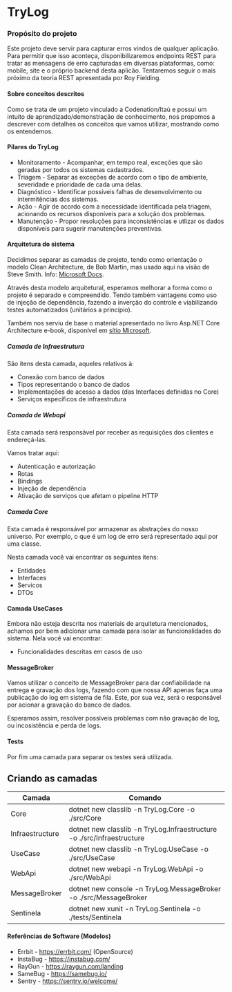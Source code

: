 # TryLog

### Propósito do projeto

Este projeto deve servir para capturar erros vindos de qualquer aplicação. Para permitir que isso aconteça,  disponibilizaremos endpoints REST para tratar as mensagens de erro capturadas em diversas plataformas, como: mobile, site e o próprio backend desta aplicão. Tentaremos seguir o mais próximo da teoria REST apresentada por Roy Fielding.

#### Sobre conceitos descritos

Como se trata de um projeto vinculado a Codenation/Itaú e possui um intuito de aprendizado/demonstração de conhecimento, nos propomos a descrever com detalhes os conceitos que vamos utilizar, mostrando como os entendemos.

#### Pilares do TryLog

* Monitoramento - Acompanhar, em tempo real, exceções que são geradas por todos os sistemas cadastrados.
* Triagem - Separar as exceções de acordo com o tipo de ambiente, severidade e prioridade de cada uma delas.
* Diagnóstico - Identificar possíveis falhas de desenvolvimento ou intermitências dos sistemas.
* Ação - Agir de acordo com a necessidade identificada pela triagem, acionando os recursos disponíveis para a solução dos problemas.
* Manutenção - Propor resoluções para inconsistências e utlizar os dados disponíveis para sugerir manutenções preventivas.

#### Arquitetura do sistema

Decidimos separar as camadas de projeto, tendo como orientação o modelo Clean Architecture, de Bob Martin, mas usado aqui na visão de Steve Smith. Info: [Microsoft Docs](https://docs.microsoft.com/en-us/dotnet/architecture/modern-web-apps-azure/common-web-application-architectures).

Através desta modelo arquitetural, esperamos melhorar a forma como o projeto é separado e compreendido. Tendo também vantagens como uso de injeção de dependência, fazendo a inverção do controle e viabilizando testes automatizados (unitários a princípio).

Também nos serviu de base o material apresentado no livro Asp.NET Core Architecture e-book, disponível em [sítio Microsoft](https://dotnet.microsoft.com/download/e-book/aspnet/pdf).

##### Camada de Infraestrutura

São itens desta camada, aqueles relativos à:

* Conexão com banco de dados
* Tipos representando o banco de dados
* Implementações de acesso a dados (das Interfaces definidas no Core)
* Serviços específicos de infraestrutura

##### Camada de Webapi

Esta camada será responsável por receber as requisições dos clientes e endereçá-las.

Vamos tratar aqui:

* Autenticação e autorização
* Rotas
* Bindings
* Injeção de dependência
* Ativação de serviços que afetam o pipeline HTTP


##### Camada Core

Esta camada é responsável por armazenar as abstrações do nosso universo. Por exemplo, o que é um log de erro será representado aqui por uma classe.

Nesta camada você vai encontrar os seguintes itens:

* Entidades
* Interfaces
* Servicos
* DTOs


#### Camada UseCases

Embora não esteja descrita nos materiais de arquitetura mencionados, achamos por bem adicionar uma camada para isolar as funcionalidades do sistema. Nela você vai encontrar:

* Funcionalidades descritas em casos de uso

#### MessageBroker

Vamos utilizar o conceito de MessageBroker para dar confiabilidade na entrega e gravação dos logs, fazendo com que nossa API apenas faça uma publicação do log em sistema de fila. Este, por sua vez, será o responsável por acionar a gravação do banco de dados.

Esperamos assim, resolver possíveis problemas com não gravação de log, ou incosistência e perda de logs.

#### Tests

Por fim uma camada para separar os testes será utilizada.

## Criando as camadas

Camada | Comando |
------ | --------
Core | dotnet new classlib -n TryLog.Core -o ./src/Core
Infraestructure | dotnet new classlib -n TryLog.Infraestructure -o ./src/Infraestructure
UseCase | dotnet new classlib -n TryLog.UseCase -o ./src/UseCase
WebApi | dotnet new webapi -n TryLog.WebApi -o ./src/WebApi
MessageBroker | dotnet new console -n TryLog.MessageBroker -o ./src/MessageBroker
Sentinela | dotnet new xunit -n TryLog.Sentinela -o ./tests/Sentinela


#### Referências de Software (Modelos)

* Errbit - https://errbit.com/ (OpenSource)
* InstaBug - https://instabug.com/
* RayGun - https://raygun.com/landing
* SameBug - https://samebug.io/
* Sentry - https://sentry.io/welcome/




